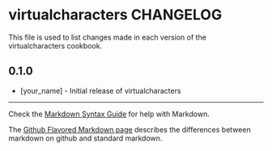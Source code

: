 virtualcharacters CHANGELOG
===========================

This file is used to list changes made in each version of the virtualcharacters cookbook.

0.1.0
-----
- [your_name] - Initial release of virtualcharacters

- - -
Check the [Markdown Syntax Guide](http://daringfireball.net/projects/markdown/syntax) for help with Markdown.

The [Github Flavored Markdown page](http://github.github.com/github-flavored-markdown/) describes the differences between markdown on github and standard markdown.
